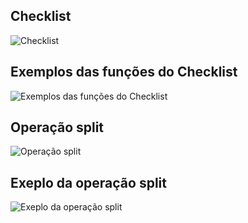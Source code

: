 ## Checklist
![Checklist](https://github.com/JoseLeonardoCordeiroBahia/topicos-basicos-java/assets/63564226/d9bb8e69-6378-41ce-a092-cc8456482622)

## Exemplos das funções do Checklist
![Exemplos das funções do Checklist](https://github.com/JoseLeonardoCordeiroBahia/topicos-basicos-java/assets/63564226/1ce95d6c-b8ad-4f97-b9fc-da0317f2f713)

## Operação split
![Operação split](https://github.com/JoseLeonardoCordeiroBahia/topicos-basicos-java/assets/63564226/5e66fd61-c64c-4ff3-a09c-d7da0542c9fa)

## Exeplo da operação split
![Exeplo da operação split](https://github.com/JoseLeonardoCordeiroBahia/topicos-basicos-java/assets/63564226/e7045abf-ce90-49fa-8e52-2f6ccbc63f61)



